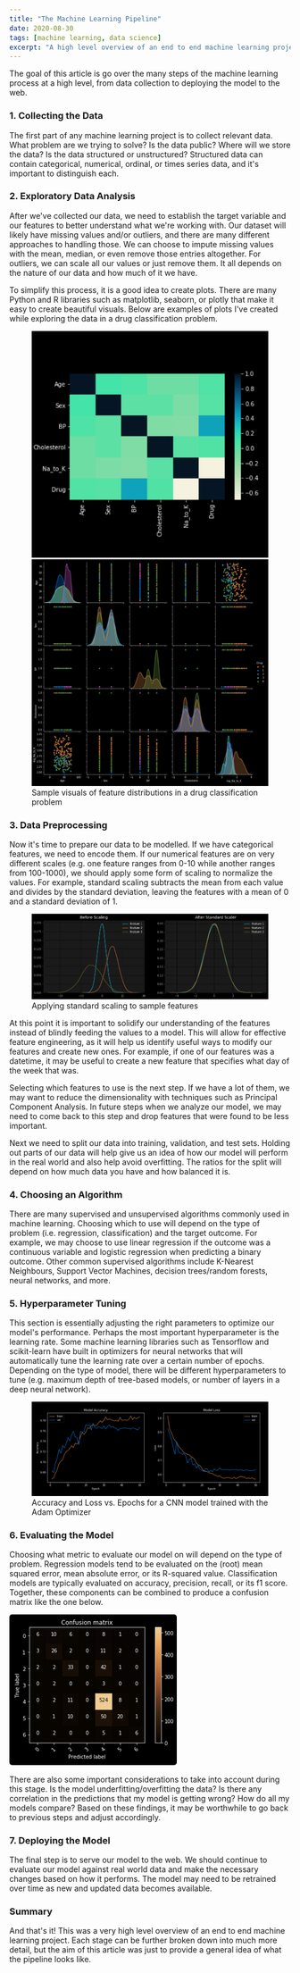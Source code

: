 ```yaml
---
title: "The Machine Learning Pipeline"
date: 2020-08-30
tags: [machine learning, data science]
excerpt: "A high level overview of an end to end machine learning project"
---
```


The goal of this article is go over the many steps of the machine learning process at a high level, from data collection to deploying the model to the web. 

### 1. Collecting the Data
The first part of any machine learning project is to collect relevant data. What problem are we trying to solve? Is the data public? Where will we store the data? Is the data structured or unstructured? Structured data can contain categorical, numerical, ordinal, or times series data, and it's important to distinguish each.

### 2. Exploratory Data Analysis
After we've collected our data, we need to establish the target variable and our features to better understand what we're working with. Our dataset will likely have missing values and/or outliers, and there are many different approaches to handling those. We can choose to impute missing values with the mean, median, or even remove those entries altogether. For outliers, we can scale all our values or just remove them. It all depends on the nature of our data and how much of it we have. 

To simplify this process, it is a good idea to create plots. There are many Python and R libraries such as matplotlib, seaborn, or plotly that make it easy to create beautiful visuals. Below are examples of plots I've created while exploring the data in a drug classification problem. 

<figure class="half">
    <a class="image-popup" href="/images/ml-overview/seaborn-heatmap.PNG" title="Heatmap with Seaborn">
        <img src="/images/ml-overview/seaborn-heatmap.PNG">
    </a>
    <a class="image-popup" href="/images/ml-overview/seaborn-pairplot.PNG" title="Pairplot with Seaborn">
        <img src="/images/ml-overview/seaborn-pairplot.PNG">
    </a>
    <figcaption>Sample visuals of feature distributions in a drug classification problem</figcaption>
</figure>

### 3. Data Preprocessing
Now it's time to prepare our data to be modelled. If we have categorical features, we need to encode them. If our numerical features are on very different scales (e.g. one feature ranges from 0-10 while another ranges from 100-1000), we should apply some form of scaling to normalize the values. For example, standard scaling subtracts the mean from each value and divides by the standard deviation, leaving the features with a mean of 0 and a standard deviation of 1. 

<figure>
    <a class="image-popup" href="/images/ml-overview/standard-scaling.PNG">
        <img src="/images/ml-overview/standard-scaling.PNG">
    </a>
    <figcaption>Applying standard scaling to sample features</figcaption>
</figure>

At this point it is important to solidify our understanding of the features instead of blindly feeding the values to a model. This will allow for effective feature engineering, as it will help us identify useful ways to modify our features and create new ones. For example, if one of our features was a datetime, it may be useful to create a new feature that specifies what day of the week that was. 

Selecting which features to use is the next step. If we have a lot of them, we may want to reduce the dimensionality with techniques such as Principal Component Analysis. In future steps when we analyze our model, we may need to come back to this step and drop features that were found to be less important. 

Next we need to split our data into training, validation, and test sets. Holding out parts of our data will help give us an idea of how our model will perform in the real world and also help avoid overfitting. The ratios for the split will depend on how much data you have and how balanced it is. 

### 4. Choosing an Algorithm 
There are many supervised and unsupervised algorithms commonly used in machine learning. Choosing which to use will depend on the type of problem (i.e. regression, classification) and the target outcome. For example, we may choose to use linear regression if the outcome was a continuous variable and logistic regression when predicting a binary outcome. Other common supervised algorithms include K-Nearest Neighbours, Support Vector Machines, decision trees/random forests, neural networks, and more. 

### 5. Hyperparameter Tuning
This section is essentially adjusting the right parameters to optimize our model's performance. Perhaps the most important hyperparameter is the learning rate. Some machine learning libraries such as Tensorflow and scikit-learn have built in optimizers for neural networks that will automatically tune the learning rate over a certain number of epochs. Depending on the type of model, there will be different hyperparameters to tune (e.g. maximum depth of tree-based models, or number of layers in a deep neural network). 

<figure>
    <a class="image-popup" href="/images/ml-overview/CNN-accuracy-loss.PNG">
        <img src="/images/ml-overview/CNN-accuracy-loss.PNG">
    </a>
    <figcaption>Accuracy and Loss vs. Epochs for a CNN model trained with the Adam Optimizer</figcaption>
</figure>

### 6. Evaluating the Model
Choosing what metric to evaluate our model on will depend on the type of problem. Regression models tend to be evaluated on the (root) mean squared error, mean absolute error, or its R-squared value. Classification models are typically evaluated on accuracy, precision, recall, or its f1 score. Together, these components can be combined to produce a confusion matrix like the one below.

<img class="align-center" src="/images/ml-overview/confusion-matrix.PNG" style="border-radius: 5px;">

There are also some important considerations to take into account during this stage. Is the model underfitting/overfitting the data? Is there any correlation in the predictions that my model is getting wrong? How do all my models compare? Based on these findings, it may be worthwhile to go back to previous steps and adjust accordingly. 

### 7. Deploying the Model
The final step is to serve our model to the web. We should continue to evaluate our model against real world data and make the necessary changes based on how it performs. The model may need to be retrained over time as new and updated data becomes available. 

### Summary 
And that's it! This was a very high level overview of an end to end machine learning project. Each stage can be further broken down into much more detail, but the aim of this article was just to provide a general idea of what the pipeline looks like. 